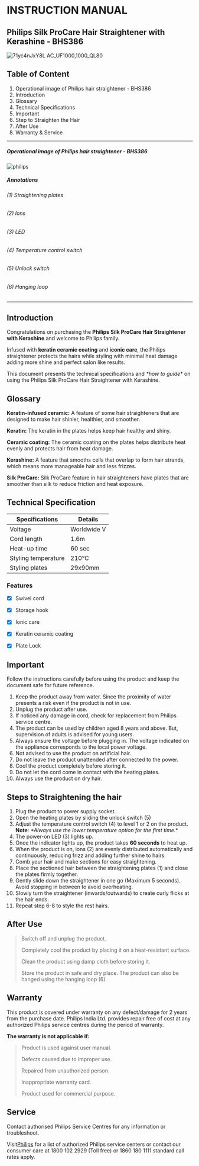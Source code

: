 # **INSTRUCTION MANUAL**
## **Philips Silk ProCare Hair Straightener with Kerashine - BHS386**

![71yc4nJxY8L _AC_UF1000,1000_QL80_](https://github.com/user-attachments/assets/1fac84b7-6014-424d-a66b-1ba1de79d35e)

## Table of Content 
1.	Operational image of Philips hair straightener - BHS386
2.	Introduction
3.	Glossary
4.	Technical Specifications
5.	Important
6.	Step to Straighten the Hair
7.	After Use
8.	Warranty & Service
-------------------------------------------------------------------------------------

##### Operational image of Philips hair straightener - BHS386

![philips](https://github.com/user-attachments/assets/1c164348-cacb-4bfb-ab70-deba8fcded71)

##### Annotations

###### (1)	Straightening plates 

###### (2)	Ions

###### (3)	LED 

###### (4)	Temperature control switch 

###### (5)	Unlock switch 

###### (6)	Hanging loop
----------------------------------------------------------------------------

## **Introduction**

Congratulations on purchasing the **Philips Silk ProCare Hair Straightener with Kerashine** and welcome to Philips family. 

Infused with __keratin ceramic coating__ and __iconic care__, the Philips straightener protects the hairs while styling with minimal heat damage adding more shine and perfect salon like results.  

This document presents the technical specifications and _*how to guide_* on using the Philips Silk ProCare Hair Straightener with Kerashine. 

## **Glossary**

**Keratin-infused ceramic:** A feature of some hair straighteners that are designed to make hair shinier, healthier, and smoother.

**Keratin:** The keratin in the plates helps keep hair healthy and shiny. 

**Ceramic coating:** The ceramic coating on the plates helps distribute heat evenly and protects hair from heat damage. 

**Kerashine:** A feature that smooths cells that overlap to form hair strands, which means more manageable hair and less frizzes. 

**Silk ProCare:** Silk ProCare feature in hair straighteners have plates that are smoother than silk to reduce friction and heat exposure. 

## **Technical Specification**

| Specifications | Details |
| ------- | ----------- |
| Voltage | Worldwide V |
| Cord length | 1.6m |
| Heat-up time | 60 sec |
| Styling temperature | 210°C |
| Styling plates | 29x90mm |


### **Features**

- [x] Swivel cord
- [x] Storage hook
- [x] Ionic care
- [x] Keratin ceramic coating
- [x] Plate Lock


## **Important**

Follow the instructions carefully before using the product and keep the document safe for future reference. 

1. Keep the product away from water. Since the proximity of water presents a risk even if the product is not in use. 
2. Unplug the product after use.
3. If noticed any damage in cord, check for replacement from Philips service centre.
4. The product can be used by children aged 8 years and above. But, supervision of adults is advised for young users.
5. Always ensure the voltage before plugging in. The voltage indicated on the appliance corresponds to the local power voltage.
6. Not advised to use the product on artificial hair.
7. Do not leave the product unattended after connected to the power.
8. Cool the product completely before storing it.
9. Do not let the cord come in contact with the heating plates. 
10. Always use the product on dry hair.

## **Steps to Straightening the hair**

1. Plug the product to power supply socket.
2. Open the heating plates by sliding the unlock switch (5)
3. Adjust the temperature control switch (4) to level 1 or 2 on the product. 
   **Note**: _*Always use the lower temperature option for the first time._* 
4. The power-on LED (3) lights up. 
5. Once the indicator lights up, the product takes __60 seconds__ to heat up. 
6. When the product is on, ions (2) are evenly distributed automatically and continuously, reducing frizz and adding further shine to hairs.
7. Comb your hair and make sections for easy straightening.
8. Place the sectioned hair between the straightening plates (1) and close the plates firmly together. 
9. Gently slide down the straightener in one go (Maximum 5 seconds). Avoid stopping in between to avoid overheating.
10. Slowly turn the straightener (inwards/outwards) to create curly flicks at the hair ends. 
11. Repeat step 6-8 to style the rest hairs.


## **After Use**

> Switch off and unplug the product.
> 
> Completely cool the product by placing it on a heat-resistant surface.
> 
> Clean the product using damp cloth before storing it.
> 
> Store the product in safe and dry place. The product can also be hanged using the hanging loop (6).

## **Warranty**

This product is covered under warranty on any defect/damage for 2 years  from the purchase date. Philips India Ltd. provides repair free of cost at any authorized Philips service centres during the period of warranty. 

**The warranty is not applicable if:**

> Product is used against user manual.
> 
> Defects caused due to improper use.
> 
> Repaired from unauthorized person.
>  
> Inappropriate warranty card.
> 
> Product used for commercial purpose.

## **Service**

Contact authorised Philips Service Centres for any information or troubleshoot. 

Visit[Philips](www.philips.com) for a list of authorized Philips service centers or contact our consumer care at 1800 102 2929 (Toll free) or 1860 180 1111 standard call rates apply.

